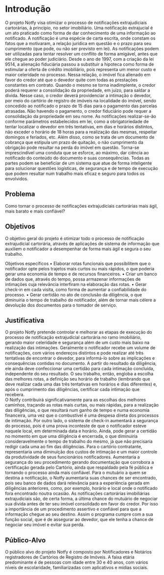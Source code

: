 # Introdução

O projeto Notfy visa otimizar o processo de notificações extrajudiciais cartorárias, à princípio, no setor imobiliário. Uma notificação extrajucial é um ato praticado como forma de dar conhecimento de uma informação ao notificado. A notificação é uma espécie de carta escrita, onde constam os fatos que a motivaram, a relação jurídica em questão e o prazo para seu cumprimento (que pode, ou não ser previsto em lei). As notificações podem ser utilizadas para tentar resolver um conflito de forma amigável, antes que ele chegue ao poder judiciário.
Desde o ano de 1997, com a criação da lei 9514, a alienação fiduciária passou a substituir a hipoteca como forma de estimular a oferta de crédito imobiliário, pois representa um menor custo e maior celeridade no processo. Nessa relação, o imóvel fica alienado em favor do credor até que o devedor quite com todas as prestações constantes em contrato. Quando o mesmo se torna inadimplente, o credor poderá requerer a consolidação da propriedade, em juízo, para saldar a dívida. Nesse caso, o credor deverá providenciar a intimação o devedor, por meio do cartório de registro de imóveis na localidade do imóvel, sendo concedido ao notificado o prazo de 15 dias para o pagamento das parcelas atrasadas. Não havendo o pagamento, o credor fiduciário pode requer a consolidação da propriedade em seu nome.
As notificações realizar-se-ão conforme parâmetros estabelecidos em lei, como a obrigatoriedade de tentar localizar o devedor em três tentativas, em dias e horários distintos, não exceder o horário de 18 horas para a realização das mesmas, respeitar domingos e feriados, etc. Além disso, como se trata de um documento de cobrança que estipula um prazo de quitação, o não cumprimento da obrigação pode resultar na perda do imóvel em questão. Torna-se imprescindível uma conduta que se esforce, ao máximo, dar ciência ao notificado do conteúdo do documento e suas consequências. Todas as partes podem se beneficiar de um sistema que atue de forma inteligente para solucionar questões logísticas, de segurança e de tempo de execução que podem resultar num trabalho mais eficaz e seguro para todos os envolvidos. 


## Problema
Como tornar o processo de notificações extrajudiciais cartorárias mais ágil, mais barato e mais confiável?


## Objetivos

O objetivo geral do projeto é otimizar todo o processo de notificação extrajudicial cartorária, através de aplicações de sistema de informação que auxiliem o notificador a desempenhar de forma mais ágil e segura o seu trabalho.

Objetivos específicos
•	Elaborar rotas funcionais que possibilitem que o notificador opte pelos trajetos mais curtos ou mais rápidos, o que poderia gerar uma economia de tempo e de recursos financeiros.
•	Criar um banco de dados que, através do tempo, possa armazenar informações de intimações cuja relevância interfiram na elaboração das rotas.
•	Gerar check-in em cada visita, como forma de aumentar a confiabilidade do processo.
•	Gerar certidão no ato de conclusão da diligência, o que diminuiria o tempo de trabalho do notificador, além de tornar mais célere a devolução dos documentos para o tomador de serviço.

## Justificativa

O projeto Notfy pretende controlar e melhorar as etapas de execução do processo de notificação extrajudicial cartorária no ramo imobiliário, gerando maior celeridade e segurança além de um custo mais baixo na realização das intimações. Geralmente o notificador recebe um volume de notificações, com vários endereços distintos e pode realizar até três tentativas de encontrar o devedor, para informá-lo sobre as implicações e consequências contidas no documento. A partir do resultado da diligência, ele ainda deve confeccionar uma certidão para cada intimação concluída, independente do seu resultado. O seu trabalho, então, engloba a escolha das melhores rotas, a definição seu horário de trabalho (lembrando que deve realizar cada uma das três tentativas em horários e dias diferentes) e, após o cumprimento das diligências, certificar cada intimação que recebera. 	
O Notfy contribuirá significativamente para as escolhas dos melhores caminhos, traçando as rotas mais curtas, ou mais rápidas, para a realização das diligências, o que resultará num ganho de tempo e numa economia financeira, uma vez que o combustível é uma despesa direta dos processos de intimação. Por outro lado, o sistema de check-in aumentará a segurança do processo, pois é uma prova inconteste de que o notificador esteve naquele local, em determinada data e horário. Ainda, pode gerar a certidão no momento em que uma diligência é encerrada, o que diminuiria consideravelmente o tempo de trabalho do mesmo, já que não precisaria redigir cada uma ao fim das diligências. Para o cartório contratante, representaria uma diminuição dos custos de intimação e um maior controle da produtividade de seus funcionários notificadores. Aumentaria a segurança do seu procedimento gerando documentação que corrobora a certificação gerada pelo Cartório, ainda que respaldado pela fé pública e tornando o processo ainda mais confiável. Para o mutuário a quem se destina a notificação, o Notfy aumentaria suas chances de ser encontrado, pois seu banco de dados dará relevância para a experiência gerada em diligências anteriores, como, por exemplo, horário e local onde o notificado fora encontrado noutra ocasião. 
As notificações cartorárias imobiliárias extrajudiciais são, de certa forma, a última chance do mutuário de negociar sua dívida antes de ter seu imóvel consolidado em favor do credor. Por isso a importância de um procedimento assertivo e confiável para que a informação chegue ao seu destino. Assim o programa cumpre com a sua função social, que é de assegurar ao devedor, que ele tenha a chance de negociar seu imóvel e evitar sua perda. 


## Público-Alvo

O público alvo do projeto Notfy é composto por Notificadores e Notários registradores de Cartórios de Registro de Imóveis. A faixa etária predominante é de pessoas com idade entre 30 e 40 anos, com vários níveis de escolaridade, familiarizadas com aplicativos e mídias sociais.

